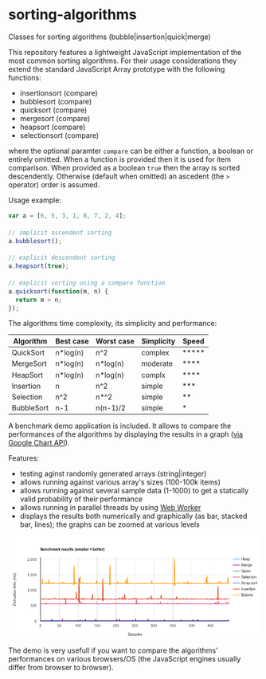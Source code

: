 # sorting-algorithms
Classes for sorting algorithms (bubble|insertion|quick|merge)

This repository features a lightweight JavaScript implementation of the most common sorting algorithms. For their usage considerations they extend the standard JavaScript Array prototype with the following functions:

- insertionsort (compare)
- bubblesort (compare)
- quicksort (compare)
- mergesort (compare)
- heapsort (compare)
- selectionsort (compare)

where the optional paramter `compare` can be either a function, a boolean or entirely omitted. When a function is provided then it is used for item comparison. When provided as a boolean `true` then the array is sorted descendently. Otherwise (default when omitted) an ascedent (the `>` operator) order is assumed.

Usage example:

```javascript
var a = [6, 5, 3, 1, 8, 7, 2, 4];

// implicit ascendent sorting
a.bubblesort();

// explicit descendent sorting
a.heapsort(true);

// explicit sorting using a compare function
a.quicksort(function(m, n) {
  return m > n;
});
```

The algorithms time complexity, its simplicity and performance:

| Algorithm | Best case | Worst case |Simplicity| Speed |
|-----------|-----------|------------|----------|-------|
|QuickSort  |n*log(n)   |n^2         |complex   | ***** |
|MergeSort  |n*log(n)   |n*log(n)    |moderate  | ****  |
|HeapSort   |n*log(n)   |n*log(n)    |complx    | ****  |
|Insertion  |n          |n^2         |simple    | ***   |
|Selection  |n^2        |n*^2        |simple    | **    |
|BubbleSort |n-1        |n(n-1)/2    |simple    | *     |

A benchmark demo application is included. It allows to compare the performances of the algorithms by displaying the results in a graph ([via Google Chart API](https://developers.google.com/chart/)).

Features:
- testing aginst randomly generated arrays (string|integer)
- allows running against various array's sizes (100-100k items)
- allows running against several sample data (1-1000) to get a statically valid probability of their performance
- allows running in parallel threads by using [Web Worker](https://developer.mozilla.org/en-US/docs/Web/API/Web_Workers_API/Using_web_workers)
- displays the results both numerically and graphically (as bar, stacked bar, lines); the graphs can be zoomed at various levels

![500 arrays of 10000 integer](https://raw.githubusercontent.com/eugenmihailescu/sorting-algorithms/master/demo/screenshots/benchmark-500sample.png "int array[10000], 500 samples")

The demo is very usefull if you want to compare the algorithms' performances on various browsers/OS (the JavaScript engines usually differ from browser to browser).